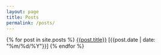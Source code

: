 ```yaml
---
layout: page
title: Posts
permalink: /posts/
---
```


{% for post in site.posts %}
[{{post.title}}]({{post.url}}) [{{post.date | date: "%m/%d/%Y"}}]
{% endfor %}

